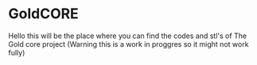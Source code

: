# GoldCORE
Hello this will be the place where you can find the codes and stl's of The Gold core project (Warning this is a work in proggres so it might not work fully)
